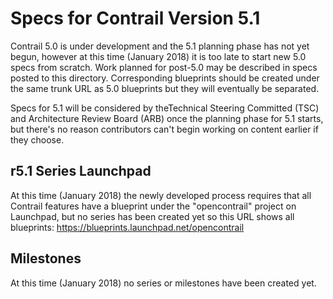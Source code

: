 Specs for Contrail Version 5.1
==============================

Contrail 5.0 is under development and the 5.1 planning phase has not yet
begun, however at this time (January 2018) it is too late to start new 5.0
specs from scratch. Work planned for post-5.0 may be described in specs
posted to this directory. Corresponding blueprints should be created under
the same trunk URL as 5.0 blueprints but they will eventually be separated.

Specs for 5.1 will be considered by theTechnical Steering Committed (TSC)
and Architecture Review Board (ARB) once the planning phase for 5.1 starts,
but there's no reason contributors can't begin working on content earlier if
they choose.

r5.1 Series Launchpad
---------------------
At this time (January 2018) the newly developed process requires that all
Contrail features have a blueprint under the "opencontrail" project on
Launchpad, but no series has been created yet so this URL shows all blueprints:
https://blueprints.launchpad.net/opencontrail

Milestones
----------
At this time (January 2018) no series or milestones have been created yet.
